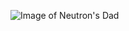 ![Image of Neutron's Dad](https://ih1.redbubble.net/image.946267455.8264/fposter,small,wall_texture,product,750x1000.jpg)

